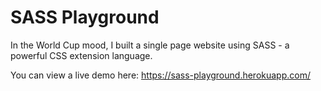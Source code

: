 # SASS Playground

In the World Cup mood, I built a single page website using SASS - a powerful CSS extension language.

You can view a live demo here: https://sass-playground.herokuapp.com/
